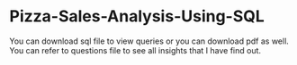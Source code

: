 # Pizza-Sales-Analysis-Using-SQL

You can download sql file to view queries or you can download pdf as well.
You can refer to questions file to see all insights that I have find out.
